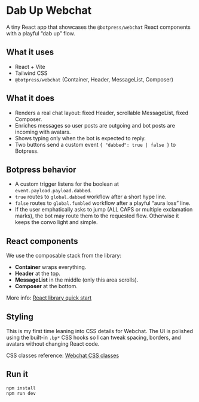 <h1>Dab Up Webchat</h1>

<p>
  A tiny React app that showcases the <code>@botpress/webchat</code> React components with a playful “dab up” flow.
</p>

<h2>What it uses</h2>
<ul>
  <li>React + Vite</li>
  <li>Tailwind CSS</li>
  <li><code>@botpress/webchat</code> (Container, Header, MessageList, Composer)</li>
</ul>

<h2>What it does</h2>
<ul>
  <li>Renders a real chat layout: fixed Header, scrollable MessageList, fixed Composer.</li>
  <li>Enriches messages so user posts are outgoing and bot posts are incoming with avatars.</li>
  <li>Shows typing only when the bot is expected to reply.</li>
  <li>Two buttons send a custom event <code>{ "dabbed": true | false }</code> to Botpress.</li>
</ul>

<h2>Botpress behavior</h2>
<ul>
  <li>A custom trigger listens for the boolean at <code>event.payload.payload.dabbed</code>.</li>
  <li><code>true</code> routes to <code>global.dabbed</code> workflow after a short hype line.</li>
  <li><code>false</code> routes to <code>global.fumbled</code> workflow after a playful “aura loss” line.</li>
  <li>If the user emphatically asks to jump (ALL CAPS or multiple exclamation marks), the bot may route them to the requested flow. Otherwise it keeps the convo light and simple.</li>
</ul>

<h2>React components</h2>
<p>We use the composable stack from the library:</p>
<ul>
  <li><strong>Container</strong> wraps everything.</li>
  <li><strong>Header</strong> at the top.</li>
  <li><strong>MessageList</strong> in the middle (only this area scrolls).</li>
  <li><strong>Composer</strong> at the bottom.</li>
</ul>
<p>More info: <a href="https://botpress.com/docs/webchat/react-library/get-started" target="_blank" rel="noopener noreferrer">React library quick start</a></p>

<h2>Styling</h2>
<p>
  This is my first time leaning into CSS details for Webchat. The UI is polished using the built-in
  <code>.bp*</code> CSS hooks so I can tweak spacing, borders, and avatars without changing React code.
</p>
<p>
  CSS classes reference:
  <a href="https://botpress.com/docs/webchat/get-started/configure-your-webchat#css-classes" target="_blank" rel="noopener noreferrer">
    Webchat CSS classes
  </a>
</p>

<h2>Run it</h2>
<pre><code class="language-bash">npm install
npm run dev
</code></pre>
